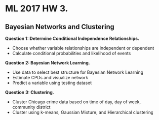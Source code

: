 # ML 2017 HW 3.

## Bayesian Networks and Clustering


__Question 1: Determine Conditional Independence Relationships.__
- Choose whether variable relationships are independent or dependent 
- Calculate conditional probabilities and likelihood of events

__Question 2: Bayesian Network Learning.__
- Use data to select best structure for Bayesian Network Learning
- Estimate CPDs and visualize network
- Predict a variable using testing dataset
 

__Question 3: Clustering.__
- Cluster Chicago crime data based on time of day, day of week, community district
- Cluster using k-means, Gaussian Mixture, and Hierarchical clustering
